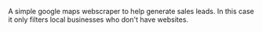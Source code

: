 A simple google maps webscraper to help generate sales leads. In this case it only filters local businesses who don't have websites.
